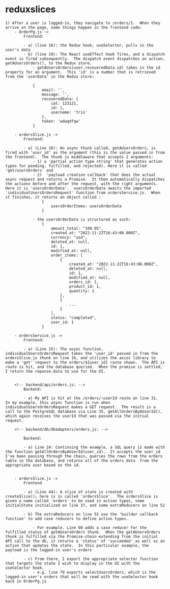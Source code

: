 <!-- generated by markdown-notes-tree -->

# reduxslices

<!-- optional markdown-notes-tree directory description starts here -->

<!-- optional markdown-notes-tree directory description ends here -->


<!-- Orders Page flow from the frontend (client) to the server (backend) -->

    1) After a user is logged-in, they navigate to /orders/1.  When they arrive on the page, some things happen in the frontend code:
        - OrderPg.js ->
            Frontend:

            - a) (line 16): the Redux hook, useSelector, pulls in the user's data 
            - b) (line 19): The React useEffect hook fires, and a dispatch event is fired subsequently.  The dispatch event dispatches an action, getAUsersOrders(), to the Redux store.
                - getAUsersOrders(user.recoveredData.id) takes in the id property for an argument.  This 'id' is a number that is retrieved from the 'userData' in the Redux store:

                {
                    email: '',
                    message: '',
                    recoveredData: {
                        iat: 123121,
                        id: 1,
                        username: 'trin'
                    },
                    token: 'wdwqdfqw'
                }

        - ordersSlice.js ->
            Frontend:

            - a) (Line 16): An async thunk called, getAUsersOrders, is fired with 'user_id' as the argument (this is the value passed in from the frontend).  The thunk is middleware that accepts 2 arguments:
                - 1) a 'partial action type string' that generates action types for pending, fulfilled, and rejected). Here it is called 'get/usersOrders' and
                - 2)  'payload creation callback' that does the actual async request and returns a Promise.  It then automatically dispatches the actions before and after the request, with the right arguments.  Here it is 'usersOrderData'.  usersOrderData awaits the imported 'individualUsersOrdersRequest' function from ordersService.js.  When it finishes, it returns an object called :
                    {
                        usersOrderItems: usersOrderData
                    }

                - the usersOrderData is structured as such:
                    {
                        amount_total: "109.95",
                        created_at: "2022-11-22T16:43:08.000Z",
                        currency: "usd",
                        deleted_at: null,
                        id: 1,
                        modified_at: null,
                        order_items: [
                            {
                                created_at: "2022-11-22T16:43:08.000Z",
                                deleted_at: null,
                                id: 1,
                                modified_at: null,
                                orders_id: 1, 
                                product_id: 1,
                                quantity: 1
                            },
                            {
                                ...
                            }
                        ],
                        status: "completed",
                        user_id: 1
                    }
                
        - ordersService.js ->
            Frontend:
            
            - a) (Line 15): The async function, individualUsersOrdersRequest takes the 'user_id' passed in from the ordersSlice.js thunk on line 16, and utilizes the axios library to make a 'get' request to the orders/${user_id} route shown.  The API is route is hit, and the database queried.  When the promise is settled, I return the reponse.data to use for the UI.


        <!-- backend/api/orders.js: -->
            Backend:

            - a) My API is hit at the /orders/:userId route on line 31.  In my example, this async function is run when individualUsersOrdersRequest makes a GET request.  The result is a call to the PostgreSQL database via Line 35, getAllOrdersByAUserId(), which again receives the userId that was passed via the initial request.

        <!-- backend/db/dbadapters/orders.js: -->

            Backend:

            - a) Line 24: Continuing the example, a SQL query is made with the function getAllOrdersByAUserId(user_id).  It accepts the user_id I've been passing through the chain, queries the rows from the orders table in the database, and returns all of the orders data  from the appropriate user based on the id.


        - ordersSlice.js ->
            Frontend

            - a) (Line 44): A slice of state is created with createSlice(); here is is called 'ordersSlice'.  The ordersSlice is given a name called 'orders' to be used in action types, some initialState initialized on line 37, and some extraReducers on line 52

            - b) The extraReducers on line 52 use the 'builder callback function' to add case reducers to define action types.

                - For example. Line 60 adds a case reducer for the fulfilled status of getAUsersOrders thunk.  When the getAUsersOrders thunk is fulfilled via the Promise-chain extending from the initial API call to the db, it returns a 'status' of 'succeeded' as well as an action that updates the state.  In this particular example, the payload is the logged-in user's orders

            - c) From there, I export the appropriate selector function that targets the state I wish to display in the UI with the useSelector hook.  
                - e.g. line 79 exports selectUsersOrders, which is the logged-in user's orders that will be read with the useSelector hook back in OrderPg.js